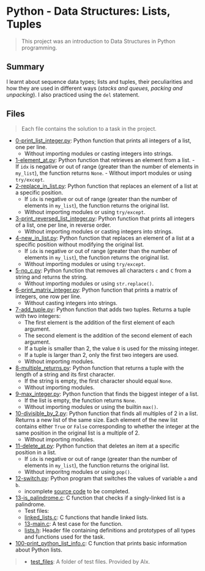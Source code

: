 # Python - Data Structures: Lists, Tuples

> This project was an introduction to Data Structures in Python programming.

## Summary

I learnt about sequence data types; lists and tuples, their peculiarities and how they are used in different ways (*stacks and queues, packing and unpacking*). I also practiced using the `del` statement.

## Files

> Each file contains the solution to a task in the project.

- [0-print_list_integer.py](https://github.com/Ebube-Ochemba/alx-higher_level_programming/blob/master/0x03-python-data_structures/0-print_list_integer.py): Python function that prints all integers of a list, one per line.
	- Without importing modules or casting integers into strings.
- [1-element_at.py](https://github.com/Ebube-Ochemba/alx-higher_level_programming/blob/master/0x03-python-data_structures/1-element_at.py): Python function that retrieves an element from a list.
        - If `idx` is negative or out of range (greater than the number of elements in `my_list`), the function returns `None`.
        - Without import modules or using `try/except`.
- [2-replace_in_list.py](https://github.com/Ebube-Ochemba/alx-higher_level_programming/blob/master/0x03-python-data_structures/2-replace_in_list.py): Python function that replaces an element of a list at a specific position.
	- If `idx` is negative or out of range (greater than the number of elements in `my_list`), the function returns the original list.
	- Without importing modules or using `try/except`.
- [3-print_reversed_list_integer.py](https://github.com/Ebube-Ochemba/alx-higher_level_programming/blob/master/0x03-python-data_structures/3-print_reversed_list_integer.py): Python function that prints all integers of a list, one per line, in reverse order.
	- Without importing modules or casting integers into strings.
- [4-new_in_list.py](https://github.com/Ebube-Ochemba/alx-higher_level_programming/blob/master/0x03-python-data_structures/4-new_in_list.py): Python function that replaces an element of a list at a specific position without modifying the original list.
	- If `idx` is negative or out of range (greater than the number of elements in `my_list`), the function returns the original list.
	- Without importing modules or using `try/except`.
- [5-no_c.py](https://github.com/Ebube-Ochemba/alx-higher_level_programming/blob/master/0x03-python-data_structures/5-no_c.py): Python function that removes all characters `c` and `C` from a string and returns the string.
	- Without importing modules or using `str.replace()`.
- [6-print_matrix_integer.py](https://github.com/Ebube-Ochemba/alx-higher_level_programming/blob/master/0x03-python-data_structures/6-print_matrix_integer.py): Python function that prints a matrix of integers, one row per line.
	- Without casting integers into strings.
- [7-add_tuple.py](https://github.com/Ebube-Ochemba/alx-higher_level_programming/blob/master/0x03-python-data_structures/7-add_tuple.py): Python function that adds two tuples.
Returns a tuple with two integers:
	- The first element is the addition of the first element of each argument.
	- The second element is the addition of the second element of each argument.
	- If a tuple is smaller than 2, the value `0` is used for the missing integer.
	- If a tuple is larger than 2, only the first two integers are used.
	- Without importing modules.
- [8-multiple_returns.py](https://github.com/Ebube-Ochemba/alx-higher_level_programming/blob/master/0x03-python-data_structures/8-multiple_returns.py): Python function that returns a tuple with the length of a string and its first character.
	- If the string is empty, the first character should equal `None`.
	- Without importing modules.
- [9-max_integer.py](https://github.com/Ebube-Ochemba/alx-higher_level_programming/blob/master/0x03-python-data_structures/9-max_integer.py): Python function that finds the biggest integer of a list.
	- If the list is empty, the function returns `None`.
	- Without importing modules or using the builtin `max()`.
- [10-divisible_by_2.py](https://github.com/Ebube-Ochemba/alx-higher_level_programming/blob/master/0x03-python-data_structures/10-divisible_by_2.py): Python function that finds all multiples of 2 in a list. Returns a new list of the same size. Each element of the new list contains either `True` or `False` corresponding to whether the integer at the same position in the original list is a multiple of 2.
	- Without importing modules.
- [11-delete_at.py](https://github.com/Ebube-Ochemba/alx-higher_level_programming/blob/master/0x03-python-data_structures/11-delete_at.py): Python function that deletes an item at a specific position in a list.
	- If `idx` is negative or out of range (greater than the number of elements in `my_list`), the function returns the original list.
	- Without imporitng modules or using `pop()`.
- [12-switch.py](https://github.com/Ebube-Ochemba/alx-higher_level_programming/blob/master/0x03-python-data_structures/12-switch.py): Python program that switches the values of variable `a` and `b`.
	- incomplete [source code](https://intranet.alxswe.com/rltoken/9kg8R2hfPSN5pClcVAeGlA) to be completed.
- [13-is_palindrome.c](https://github.com/Ebube-Ochemba/alx-higher_level_programming/blob/master/0x03-python-data_structures/13-is_palindrome.c): C function that checks if a singly-linked list is a palindrome.
	- Test files:
	- [linked_lists.c](): C functions that handle linked lists.
	- [13-main.c](): A test case for the function.
	- [lists.h](): Header file containing definitions and prototypes of all types and functions used for the task.
- [100-print_python_list_info.c](https://github.com/Ebube-Ochemba/alx-higher_level_programming/blob/master/0x03-python-data_structures/100-print_python_list_info.c): C function that prints basic information about Python lists.

> - [test_files](https://github.com/Ebube-Ochemba/alx-higher_level_programming/tree/master/0x03-python-data_structures/test_files): A folder of test files. Provided by Alx.
